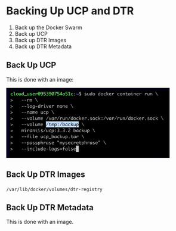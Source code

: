 # Backing Up UCP and DTR

1. Back up the Docker Swarm
2. Back up UCP
3. Back up DTR Images
4. Back up DTR Metadata

## Back Up UCP

This is done with an image:

![Back up UCP](backup-ucp.png)

## Back Up DTR Images

`/var/lib/docker/volumes/dtr-registry`

## Back Up DTR Metadata

This is done with an image.
